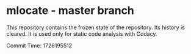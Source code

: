 # mlocate - master branch

This repository contains the frozen state of the repository.
Its history is cleared. It is used only for static code
analysis with Codacy.

Commit Time: 1726195512